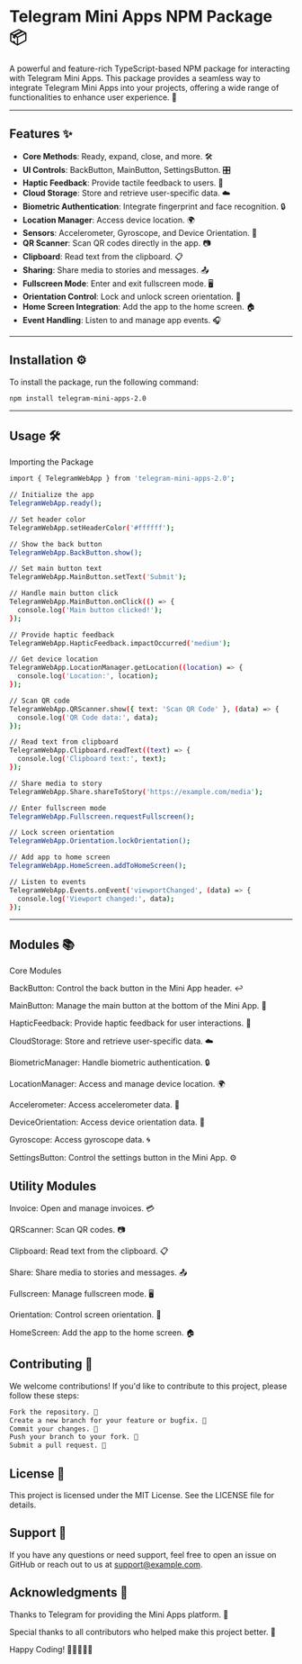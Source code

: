 # Telegram Mini Apps NPM Package 📦

A powerful and feature-rich TypeScript-based NPM package for interacting with Telegram Mini Apps. This package provides a seamless way to integrate Telegram Mini Apps into your projects, offering a wide range of functionalities to enhance user experience. 🚀

---

## Features ✨

- **Core Methods**: Ready, expand, close, and more. 🛠️
- **UI Controls**: BackButton, MainButton, SettingsButton. 🎛️
- **Haptic Feedback**: Provide tactile feedback to users. 📳
- **Cloud Storage**: Store and retrieve user-specific data. ☁️
- **Biometric Authentication**: Integrate fingerprint and face recognition. 🔒
- **Location Manager**: Access device location. 🌍
- **Sensors**: Accelerometer, Gyroscope, and Device Orientation. 📡
- **QR Scanner**: Scan QR codes directly in the app. 📷
- **Clipboard**: Read text from the clipboard. 📋
- **Sharing**: Share media to stories and messages. 📤
- **Fullscreen Mode**: Enter and exit fullscreen mode. 🖥️
- **Orientation Control**: Lock and unlock screen orientation. 🔄
- **Home Screen Integration**: Add the app to the home screen. 🏠
- **Event Handling**: Listen to and manage app events. 🎧

___




## Installation ⚙️

To install the package, run the following command:

```bash
npm install telegram-mini-apps-2.0
```

___

## Usage  🛠️
Importing the Package
```bash
import { TelegramWebApp } from 'telegram-mini-apps-2.0';

// Initialize the app
TelegramWebApp.ready();

// Set header color
TelegramWebApp.setHeaderColor('#ffffff');

// Show the back button
TelegramWebApp.BackButton.show();

// Set main button text
TelegramWebApp.MainButton.setText('Submit');

// Handle main button click
TelegramWebApp.MainButton.onClick(() => {
  console.log('Main button clicked!');
});

// Provide haptic feedback
TelegramWebApp.HapticFeedback.impactOccurred('medium');

// Get device location
TelegramWebApp.LocationManager.getLocation((location) => {
  console.log('Location:', location);
});

// Scan QR code
TelegramWebApp.QRScanner.show({ text: 'Scan QR Code' }, (data) => {
  console.log('QR Code data:', data);
});

// Read text from clipboard
TelegramWebApp.Clipboard.readText((text) => {
  console.log('Clipboard text:', text);
});

// Share media to story
TelegramWebApp.Share.shareToStory('https://example.com/media');

// Enter fullscreen mode
TelegramWebApp.Fullscreen.requestFullscreen();

// Lock screen orientation
TelegramWebApp.Orientation.lockOrientation();

// Add app to home screen
TelegramWebApp.HomeScreen.addToHomeScreen();

// Listen to events
TelegramWebApp.Events.onEvent('viewportChanged', (data) => {
  console.log('Viewport changed:', data);
});
```

___



## Modules 📚

Core Modules

BackButton: Control the back button in the Mini App header. ↩️

MainButton: Manage the main button at the bottom of the Mini App. 🎯

HapticFeedback: Provide haptic feedback for user interactions. 📳

CloudStorage: Store and retrieve user-specific data. ☁️

BiometricManager: Handle biometric authentication. 🔒

LocationManager: Access and manage device location. 🌍

Accelerometer: Access accelerometer data. 📡

DeviceOrientation: Access device orientation data. 🔄

Gyroscope: Access gyroscope data. 🌀

SettingsButton: Control the settings button in the Mini App. ⚙️


## Utility Modules
Invoice: Open and manage invoices. 💳

QRScanner: Scan QR codes. 📷

Clipboard: Read text from the clipboard. 📋

Share: Share media to stories and messages. 📤

Fullscreen: Manage fullscreen mode. 🖥️

Orientation: Control screen orientation. 🔄

HomeScreen: Add the app to the home screen. 🏠






## Contributing 🤝

We welcome contributions! If you'd like to contribute to this project, please follow these steps:

```bash
Fork the repository. 🍴
Create a new branch for your feature or bugfix. 🌿
Commit your changes. 💾
Push your branch to your fork. 🚀
Submit a pull request. 🎉

```

## License 📄
This project is licensed under the MIT License. See the LICENSE file for details.


## Support 💬
If you have any questions or need support, feel free to open an issue on GitHub or reach out to us at support@example.com.


## Acknowledgments 🙏
Thanks to Telegram for providing the Mini Apps platform. 📱

Special thanks to all contributors who helped make this project better. 🌟

Happy Coding! 🎉👨‍💻👩‍💻





